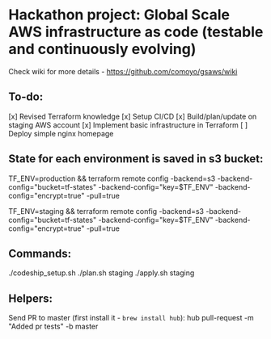 # Hackathon project: Global Scale AWS infrastructure as code (testable and continuously evolving)

Check wiki for more details - https://github.com/comoyo/gsaws/wiki

To-do:
------
[x] Revised Terraform knowledge
[x] Setup CI/CD
[x] Build/plan/update on staging AWS account
[x] Implement basic infrastructure in Terraform
[ ] Deploy simple nginx homepage

State for each environment is saved in s3 bucket:
-------------------------------------------------
TF_ENV=production && terraform remote config -backend=s3 -backend-config="bucket=tf-states" -backend-config="key=$TF_ENV" -backend-config="encrypt=true" -pull=true

TF_ENV=staging && terraform remote config -backend=s3 -backend-config="bucket=tf-states" -backend-config="key=$TF_ENV" -backend-config="encrypt=true" -pull=true


Commands:
---------
./codeship_setup.sh
./plan.sh staging
./apply.sh staging


Helpers:
--------
Send PR to master (first install it - `brew install hub`):
hub pull-request -m "Added pr tests" -b master
